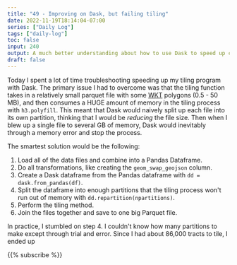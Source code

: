 ```yaml
---
title: "49 - Improving on Dask, but failing tiling"
date: 2022-11-19T18:14:04-07:00
series: ["Daily Log"]
tags: ["daily-log"]
toc: false
input: 240
output: A much better understanding about how to use Dask to speed up compute
draft: false
---
```

Today I spent a lot of time troubleshooting speeding up my tiling program with Dask. The primary issue I had to overcome was that the tiling function takes in a relatively small parquet file with some [WKT](https://en.wikipedia.org/wiki/Well-known_text_representation_of_geometry) polygons (0.5 - 50 MB), and then consumes a HUGE amount of memory in the tiling process with `h3.polyfill`. This meant that Dask would naively split up each file into its own partition, thinking that I would be *reducing* the file size. Then when I blew up a single file to several GB of memory, Dask would inevitably through a memory error and stop the process.

The smartest solution would be the following:

1. Load all of the data files and combine into a Pandas Dataframe.
2. Do all transformations, like creating the `geom_swap_geojson` column.
3. Create a Dask dataframe from the Pandas dataframe with `dd = dask.from_pandas(df)`.
4. Split the dataframe into enough partitions that the tiling process won't run out of memory with `dd.repartition(npartitions)`.
5. Perform the tiling method.
6. Join the files together and save to one big Parquet file.

In practice, I stumbled on step 4. I couldn't know how many partitions to make except through trial and error. Since I had about 86,000 tracts to tile, I ended up 

{{% subscribe %}}
